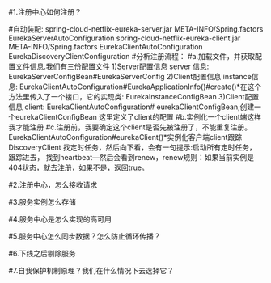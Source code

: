 #1.注册中心如何注册？

 #自动装配:
   spring-cloud-netflix-eureka-server.jar META-INFO/Spring.factors EurekaServerAutoConfiguration
   spring-cloud-netflix-eureka-client.jar META-INFO/Spring.factors EurekaClientAutoConfiguration EurekaDiscoveryClientConfiguration
#分析注册流程：
#a.加载文件，并获取配置文件信息.我们有三份配置文件
    1)Server配置信息 server 信息: EurekaServerConfigBean#EurekaServerConfig
    2)Client配置信息 instance信息: EurekaClientAutoConfiguration#EurekaApplicationInfo()#create()*在这个方法里传入了一个接口，它的实现类: EurekaInstanceConfigBean
    3)Client配置信息 client:  EurekaClientAutoConfiguration# eurekaClientConfigBean,创建一个eurekaClientConfigBean 这里定义了client的配置
#b.实例化一个client端这样我才能注册
#c.注册前，我要确定这个client是否先被注册了，不能重复注册。
    EurekaClientAutoConfiguration#eurekaClient()*实例化客户端client跟踪
    DiscoveryClient  找定时任务，然后向下看，会有一句提示:启动所有定时任务，跟踪进去，
    找到heartbeat—然后会看到renew，renew规则：如果当前实例是404状态，就去注册，如果不是，返回true。



#2.注册中心，怎么接收请求

#3.服务实例怎么存储

#4.服务中心是怎么实现的高可用

#5.服务中心怎么同步数据？怎么防止循环传播？

#6.下线之后剔除服务

#7.自我保护机制原理？我们在什么情况下去选择它？
